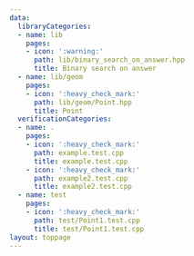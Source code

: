 ```yaml
---
data:
  libraryCategories:
  - name: lib
    pages:
    - icon: ':warning:'
      path: lib/binary_search_on_answer.hpp
      title: Binary search on answer
  - name: lib/geom
    pages:
    - icon: ':heavy_check_mark:'
      path: lib/geom/Point.hpp
      title: Point
  verificationCategories:
  - name: .
    pages:
    - icon: ':heavy_check_mark:'
      path: example.test.cpp
      title: example.test.cpp
    - icon: ':heavy_check_mark:'
      path: example2.test.cpp
      title: example2.test.cpp
  - name: test
    pages:
    - icon: ':heavy_check_mark:'
      path: test/Point1.test.cpp
      title: test/Point1.test.cpp
layout: toppage
---
```

